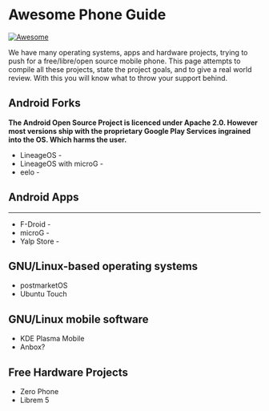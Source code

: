 # Awesome Phone Guide

[![Awesome](https://awesome.re/badge.svg)](https://awesome.re)

We have many operating systems, apps and hardware projects, trying to push for a free/libre/open source mobile phone. This page attempts to compile all these projects, state the project goals, and to give a real world review. With this you will know what to throw your support behind.

## Android Forks

**The Android Open Source Project is licenced under Apache 2.0. However most versions ship with the proprietary Google Play Services ingrained into the OS. Which harms the user.**

* LineageOS - 
* LineageOS with microG - 
* eelo - 

## Android Apps

** **

* F-Droid - 
* microG - 
* Yalp Store - 

## GNU/Linux-based operating systems

* postmarketOS
* Ubuntu Touch

## GNU/Linux mobile software

* KDE Plasma Mobile
* Anbox?

## Free Hardware Projects

* Zero Phone
* Librem 5
